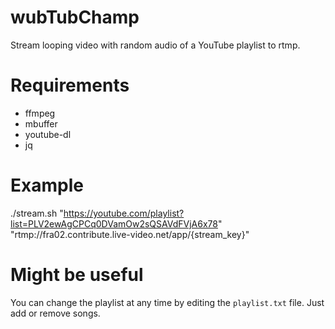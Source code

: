 # wubTubChamp

Stream looping video with random audio of a YouTube playlist to rtmp.

# Requirements

* ffmpeg
* mbuffer
* youtube-dl
* jq

# Example

./stream.sh "https://youtube.com/playlist?list=PLV2ewAgCPCq0DVamOw2sQSAVdFVjA6x78" "rtmp://fra02.contribute.live-video.net/app/{stream_key}"

# Might be useful

You can change the playlist at any time by editing the `playlist.txt` file. Just add or remove songs.